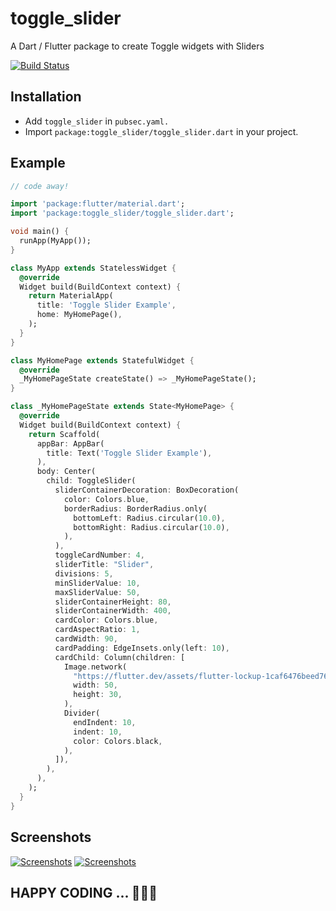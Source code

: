 # toggle_slider
A Dart / Flutter package to create Toggle widgets with Sliders

[![Build Status](http://img.shields.io/travis/badges/badgerbadgerbadger.svg?style=flat-square)](https://travis-ci.org/badges/badgerbadgerbadger)

## Installation

- Add `toggle_slider` in `pubsec.yaml.`
- Import `package:toggle_slider/toggle_slider.dart` in your project.

## Example

```dart
// code away!

import 'package:flutter/material.dart';
import 'package:toggle_slider/toggle_slider.dart';

void main() {
  runApp(MyApp());
}

class MyApp extends StatelessWidget {
  @override
  Widget build(BuildContext context) {
    return MaterialApp(
      title: 'Toggle Slider Example',
      home: MyHomePage(),
    );
  }
}

class MyHomePage extends StatefulWidget {
  @override
  _MyHomePageState createState() => _MyHomePageState();
}

class _MyHomePageState extends State<MyHomePage> {
  @override
  Widget build(BuildContext context) {
    return Scaffold(
      appBar: AppBar(
        title: Text('Toggle Slider Example'),
      ),
      body: Center(
        child: ToggleSlider(
          sliderContainerDecoration: BoxDecoration(
            color: Colors.blue,
            borderRadius: BorderRadius.only(
              bottomLeft: Radius.circular(10.0),
              bottomRight: Radius.circular(10.0),
            ),
          ),
          toggleCardNumber: 4,
          sliderTitle: "Slider",
          divisions: 5,
          minSliderValue: 10,
          maxSliderValue: 50,
          sliderContainerHeight: 80,
          sliderContainerWidth: 400,
          cardColor: Colors.blue,
          cardAspectRatio: 1,
          cardWidth: 90,
          cardPadding: EdgeInsets.only(left: 10),
          cardChild: Column(children: [
            Image.network(
              "https://flutter.dev/assets/flutter-lockup-1caf6476beed76adec3c477586da54de6b552b2f42108ec5bc68dc63bae2df75.png",
              width: 50,
              height: 30,
            ),
            Divider(
              endIndent: 10,
              indent: 10,
              color: Colors.black,
            ),
          ]),
        ),
      ),
    );
  }
}

```

## Screenshots

[![Screenshots](https://i.imgur.com/UzMNWNt.jpg)]()
[![Screenshots](https://i.imgur.com/m0o6yzz.jpg)]()

## HAPPY CODING ... 🔨🔨🔨